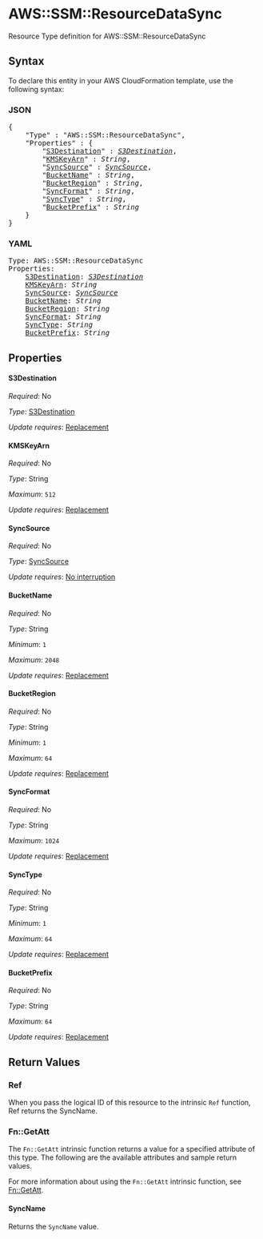 # AWS::SSM::ResourceDataSync

Resource Type definition for AWS::SSM::ResourceDataSync

## Syntax

To declare this entity in your AWS CloudFormation template, use the following syntax:

### JSON

<pre>
{
    "Type" : "AWS::SSM::ResourceDataSync",
    "Properties" : {
        "<a href="#s3destination" title="S3Destination">S3Destination</a>" : <i><a href="s3destination.md">S3Destination</a></i>,
        "<a href="#kmskeyarn" title="KMSKeyArn">KMSKeyArn</a>" : <i>String</i>,
        "<a href="#syncsource" title="SyncSource">SyncSource</a>" : <i><a href="syncsource.md">SyncSource</a></i>,
        "<a href="#bucketname" title="BucketName">BucketName</a>" : <i>String</i>,
        "<a href="#bucketregion" title="BucketRegion">BucketRegion</a>" : <i>String</i>,
        "<a href="#syncformat" title="SyncFormat">SyncFormat</a>" : <i>String</i>,
        "<a href="#synctype" title="SyncType">SyncType</a>" : <i>String</i>,
        "<a href="#bucketprefix" title="BucketPrefix">BucketPrefix</a>" : <i>String</i>
    }
}
</pre>

### YAML

<pre>
Type: AWS::SSM::ResourceDataSync
Properties:
    <a href="#s3destination" title="S3Destination">S3Destination</a>: <i><a href="s3destination.md">S3Destination</a></i>
    <a href="#kmskeyarn" title="KMSKeyArn">KMSKeyArn</a>: <i>String</i>
    <a href="#syncsource" title="SyncSource">SyncSource</a>: <i><a href="syncsource.md">SyncSource</a></i>
    <a href="#bucketname" title="BucketName">BucketName</a>: <i>String</i>
    <a href="#bucketregion" title="BucketRegion">BucketRegion</a>: <i>String</i>
    <a href="#syncformat" title="SyncFormat">SyncFormat</a>: <i>String</i>
    <a href="#synctype" title="SyncType">SyncType</a>: <i>String</i>
    <a href="#bucketprefix" title="BucketPrefix">BucketPrefix</a>: <i>String</i>
</pre>

## Properties

#### S3Destination

_Required_: No

_Type_: <a href="s3destination.md">S3Destination</a>

_Update requires_: [Replacement](https://docs.aws.amazon.com/AWSCloudFormation/latest/UserGuide/using-cfn-updating-stacks-update-behaviors.html#update-replacement)

#### KMSKeyArn

_Required_: No

_Type_: String

_Maximum_: <code>512</code>

_Update requires_: [Replacement](https://docs.aws.amazon.com/AWSCloudFormation/latest/UserGuide/using-cfn-updating-stacks-update-behaviors.html#update-replacement)

#### SyncSource

_Required_: No

_Type_: <a href="syncsource.md">SyncSource</a>

_Update requires_: [No interruption](https://docs.aws.amazon.com/AWSCloudFormation/latest/UserGuide/using-cfn-updating-stacks-update-behaviors.html#update-no-interrupt)

#### BucketName

_Required_: No

_Type_: String

_Minimum_: <code>1</code>

_Maximum_: <code>2048</code>

_Update requires_: [Replacement](https://docs.aws.amazon.com/AWSCloudFormation/latest/UserGuide/using-cfn-updating-stacks-update-behaviors.html#update-replacement)

#### BucketRegion

_Required_: No

_Type_: String

_Minimum_: <code>1</code>

_Maximum_: <code>64</code>

_Update requires_: [Replacement](https://docs.aws.amazon.com/AWSCloudFormation/latest/UserGuide/using-cfn-updating-stacks-update-behaviors.html#update-replacement)

#### SyncFormat

_Required_: No

_Type_: String

_Maximum_: <code>1024</code>

_Update requires_: [Replacement](https://docs.aws.amazon.com/AWSCloudFormation/latest/UserGuide/using-cfn-updating-stacks-update-behaviors.html#update-replacement)

#### SyncType

_Required_: No

_Type_: String

_Minimum_: <code>1</code>

_Maximum_: <code>64</code>

_Update requires_: [Replacement](https://docs.aws.amazon.com/AWSCloudFormation/latest/UserGuide/using-cfn-updating-stacks-update-behaviors.html#update-replacement)

#### BucketPrefix

_Required_: No

_Type_: String

_Maximum_: <code>64</code>

_Update requires_: [Replacement](https://docs.aws.amazon.com/AWSCloudFormation/latest/UserGuide/using-cfn-updating-stacks-update-behaviors.html#update-replacement)

## Return Values

### Ref

When you pass the logical ID of this resource to the intrinsic `Ref` function, Ref returns the SyncName.

### Fn::GetAtt

The `Fn::GetAtt` intrinsic function returns a value for a specified attribute of this type. The following are the available attributes and sample return values.

For more information about using the `Fn::GetAtt` intrinsic function, see [Fn::GetAtt](https://docs.aws.amazon.com/AWSCloudFormation/latest/UserGuide/intrinsic-function-reference-getatt.html).

#### SyncName

Returns the <code>SyncName</code> value.
